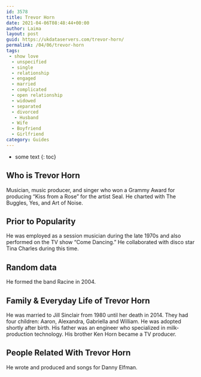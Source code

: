 ```yaml
---
id: 3578
title: Trevor Horn
date: 2021-04-06T08:48:44+00:00
author: Laima
layout: post
guid: https://ukdataservers.com/trevor-horn/
permalink: /04/06/trevor-horn
tags:
 - show love
  - unspecified
  - single
  - relationship
  - engaged
  - married
  - complicated
  - open relationship
  - widowed
  - separated
  - divorced
   - Husband
  - Wife
  - Boyfriend
  - Girlfriend
category: Guides
---
```


* some text
{: toc}


## Who is Trevor Horn
                  
                  
                  
Musician, music producer, and singer who won a Grammy Award for producing &#8220;Kiss from a Rose&#8221; for the artist Seal. He charted with The Buggles, Yes, and Art of Noise.
                  
              
            
              
            
                
                
                
## Prior to Popularity
                  
                  
                  
He was employed as a session musician during the late 1970s and also performed on the TV show &#8220;Come Dancing.&#8221; He collaborated with disco star Tina Charles during this time.
                  
              
            
              
            
                
                
                
## Random data
                  
                  
                  
He formed the band Racine in 2004.
                  
              
            
              
            
                
                
                
## Family & Everyday Life of Trevor Horn
                  
                  
                  
He was married to Jill Sinclair from 1980 until her death in 2014. They had four children: Aaron, Alexandra, Gabriella and William. He was adopted shortly after birth. His father was an engineer who specialized in milk-production technology. His brother Ken Horn became a TV producer.
                  
              
            
              
            
                
                
                
## People Related With Trevor Horn
                  
                  
                  
He wrote and produced and songs for Danny Elfman.
                  
              
            
              
            
                
              
            
              
              
            
            
              
            
          
          
          